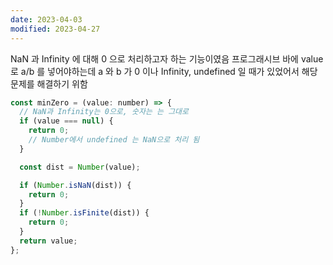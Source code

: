 ```yaml
---
date: 2023-04-03
modified: 2023-04-27
---
```


NaN 과 Infinity 에 대해 0 으로 처리하고자 하는 기능이였음
프로그래시브 바에 value 로 a/b 를 넣어야하는데 a 와 b 가 0 이나 Infinity, undefined 일 때가 있었어서 해당 문제를 해결하기 위함

```js
const minZero = (value: number) => {
  // NaN과 Infinity는 0으로, 숫자는 는 그대로
  if (value === null) {
    return 0;
    // Number에서 undefined 는 NaN으로 처리 됨
  }

  const dist = Number(value);

  if (Number.isNaN(dist)) {
    return 0;
  }
  if (!Number.isFinite(dist)) {
    return 0;
  }
  return value;
};
```
